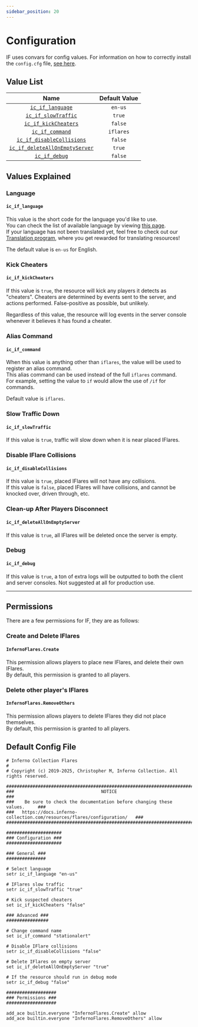 ```yaml
---
sidebar_position: 20
---
```


# Configuration

IF uses convars for config values. For information on how to correctly install the `config.cfg` file, [see here](install.md).

## Value List

|                                 Name                                 | Default Value |
|:--------------------------------------------------------------------:|:-------------:|
|                    [`ic_if_language`](#language)                     |    `en-us`    |
|              [`ic_if_slowTraffic`](#slow-traffic-down)               |    `true`     |
|                [`ic_if_kickCheaters`](#kick-cheaters)                |    `false`    |
|                  [`ic_if_command`](#alias-command)                   |   `iflares`   |
|       [`ic_if_disableCollisions`](#disable-iflare-collisions)        |    `false`    |
| [`ic_if_deleteAllOnEmptyServer`](#clean-up-after-players-disconnect) |    `true`     |
|                       [`ic_if_debug`](#debug)                        |    `false`    |

## Values Explained

### Language
#### `ic_if_language`
This value is the short code for the language you'd like to use.  
You can check the list of available language by viewing [this page](../../translations).  
If your language has not been translated yet, feel free to check out our [Translation program](../../programs/translators.md#want-to-help-us-translate-a-resources), where you get rewarded for translating resources!

The default value is `en-us` for English.

### Kick Cheaters
#### `ic_if_kickCheaters`
If this value is `true`, the resource will kick any players it detects as "cheaters". Cheaters are determined by events sent to the server, and actions performed. False-positive as possible, but unlikely.

Regardless of this value, the resource will log events in the server console whenever it believes it has found a cheater.

### Alias Command
#### `ic_if_command`
When this value is anything other than `iflares`, the value will be used to register an alias command.  
This alias command can be used instead of the full `iflares` command.  
For example, setting the value to `if` would allow the use of `/if` for commands.

Default value is `iflares`.

### Slow Traffic Down
#### `ic_if_slowTraffic`
If this value is `true`, traffic will slow down when it is near placed IFlares.

### Disable IFlare Collisions
#### `ic_if_disableCollisions`
If this value is `true`, placed IFlares will not have any collisions.  
If this value is `false`, placed IFlares will have collisions, and cannot be knocked over, driven through, etc.

### Clean-up After Players Disconnect
#### `ic_if_deleteAllOnEmptyServer`
If this value is `true`, all IFlares will be deleted once the server is empty.

### Debug
#### `ic_if_debug`
If this value is `true`, a ton of extra logs will be outputted to both the client and server consoles. Not suggested at all for production use.

***

## Permissions
There are a few permissions for IF, they are as follows:

### Create and Delete IFlares
#### `InfernoFlares.Create`
This permission allows players to place new IFlares, and delete their own IFlares.  
By default, this permission is granted to all players.

### Delete other player's IFlares
#### `InfernoFlares.RemoveOthers`
This permission allows players to delete IFlares they did not place themselves.  
By default, this permission is granted to all players.

## Default Config File
```text showLineNumbers
# Inferno Collection Flares
# 
# Copyright (c) 2019-2025, Christopher M, Inferno Collection. All rights reserved.

###############################################################################
###                                 NOTICE                                  ###
###    Be sure to check the documentation before changing these values.     ###
###   https://docs.inferno-collection.com/resources/flares/configuration/   ###
###############################################################################

#####################
### Configuration ###
#####################

### General ###
###############

# Select language
setr ic_if_language "en-us"

# IFlares slow traffic
setr ic_if_slowTraffic "true"

# Kick suspected cheaters
set ic_if_kickCheaters "false"

### Advanced ###
################

# Change command name
set ic_if_command "stationalert"

# Disable IFlare collisions
setr ic_if_disableCollisions "false"

# Delete IFlares on empty server
set ic_if_deleteAllOnEmptyServer "true"

# If the resource should run in debug mode
setr ic_if_debug "false"

###################
### Permissions ###
###################

add_ace builtin.everyone "InfernoFlares.Create" allow
add_ace builtin.everyone "InfernoFlares.RemoveOthers" allow
```
